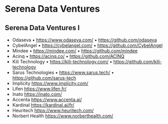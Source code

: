 # Serena Data Ventures

## Serena Data Ventures I

- Odaseva • https://www.odaseva.com/ • https://github.com/odaseva
- CybelAngel • https://cybelangel.com/ • https://github.com/CybelAngel
- Mindee • https://mindee.com/ • https://github.com/mindee
- Acinq • https://acinq.co/ • https://github.com/ACINQ
- Kili Technology • https://kili-technology.com/ • https://github.com/kili-technology
- Sarus Technologies • https://www.sarus.tech/ • https://github.com/sarus-tech
- Implicity https://www.implicity.com/
- Lifen https://www.lifen.fr/
- Inato https://inato.com/
- Accenta https://www.accenta.ai/
- Kardinal https://kardinal.ai/fr/
- Heuritech https://www.heuritech.com/
- Norbert Health https://www.norberthealth.com/

